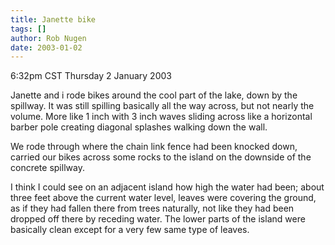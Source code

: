 ```yaml
---
title: Janette bike
tags: []
author: Rob Nugen
date: 2003-01-02
---
```


<p class=date>6:32pm CST Thursday 2 January 2003</p>

<p>Janette and i rode bikes around the cool part of the lake, down by
the spillway.  It was still spilling basically all the way across, but
not nearly the volume.  More like 1 inch with 3 inch waves sliding
across like a horizontal barber pole creating diagonal splashes
walking down the wall.</p>

<p>We rode through where the chain link fence had been knocked down,
carried our bikes across some rocks to the island on the downside of
the concrete spillway.</p>

<p>I think I could see on an adjacent island how high the water had
been; about three feet above the current water level, leaves were
covering the ground, as if they had fallen there from trees naturally,
not like they had been dropped off there by receding water.  The lower
parts of the island were basically clean except for a very few same
type of leaves.</p>



